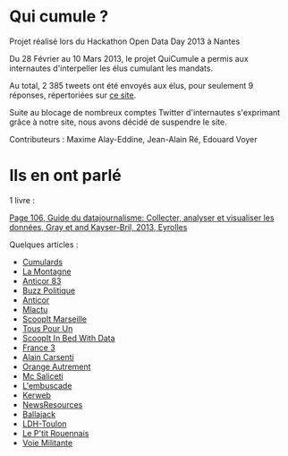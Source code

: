 Qui cumule ?
=========

Projet réalisé lors du Hackathon Open Data Day 2013 à Nantes

Du 28 Février au 10 Mars 2013, le projet QuiCumule a permis aux internautes d'interpeller les élus cumulant les mandats.

Au total, 2 385 tweets ont été envoyés aux élus, pour seulement 9 réponses, répertoriées sur [ce site](https://cumulards.wordpress.com/).

Suite au blocage de nombreux comptes Twitter d'internautes s'exprimant grâce à notre site, nous avons décidé de suspendre le site.

Contributeurs : Maxime Alay-Eddine, Jean-Alain Ré, Edouard Voyer

Ils en ont parlé
================

1 livre :

[Page 106, Guide du datajournalisme: Collecter, analyser et visualiser les données, Gray et and Kayser-Bril, 2013, Eyrolles](https://books.google.fr/books?id=hd5-AAAAQBAJ)

Quelques articles :

<ul>
<li><a href="http://cumulards.wordpress.com">Cumulards</a></li>
<li><a href="http://www.lamontagne.fr/auvergne/actualite/2013/02/23/un-site-pour-connaitre-les-elus-qui-cumulent-le-plus-en-auvergne-1461060.html">La Montagne</a></li>
<li><a href="http://anticor83.over-blog.com/article-quicumule-fr-le-site-pour-connaitre-les-parlementaires-cumulards-dans-votre-departement-et-le-dire-115836162.html">Anticor 83</a></li>
<li><a href="http://buzzpolitique.nicematin.com/2013/03/qui-cumule-le-site-qui-traque-les-%C3%A9lus-cumulards.html">Buzz Politique</a></li>
<li><a href="http://www.anticor.org/2013/03/04/cumul-la-transparence-sur-quicumule-fr/">Anticor</a></li>
<li><a href="http://www.mlactu.fr/article/h%C3%A9rault-gard-vaucluse-bouches-du-rh%C3%B4ne-quels-%C3%A9lus-cumulent-le-plus/687">Mlactu</a></li>
<li><a href="http://www.scoop.it/t/marseillelarevuedepresse/p/3997820866/quicumule-fr-la-liste-des-deputes-qui-cumulent-dans-les-bdr">ScoopIt Marseille</a></li>
<li><a href="http://www.touspourun.org/qui-cumule-pour-une-vraie-democratie-135393">Tous Pour Un</a></li>
<li><a href="http://www.scoop.it/t/in-bed-with-data/p/3997698912/qui-cumule-pour-une-vraie-democratie">ScoopIt In Bed With Data</a></li>
<li><a href="http://provence-alpes.france3.fr/">France 3</a></li>
<li><a href="http://www.alain-carsenti.com/article-cumul-des-mandats-la-pression-c-est-maintenant-115901145.html">Alain Carsenti</a></li>
<li><a href="http://orangeautrement.over-blog.com/article-cumulard-confus-115905216.html">Orange Autrement</a></li>
<li><a href="http://mc.saliceti.free.fr/spip.php?article22726">Mc Saliceti</a></li>
<li><a href="http://lembuscade.wordpress.com/2013/03/05/ces-cumulards-que-le-ps-laisse-tranquille-mais-que-twitter-agite/">L'embuscade</a></li>
<li><a href="http://blog.kerweb.fr/post/44699060325/qui-cumule">Kerweb</a></li>
<li><a href="http://www.newsresources.org/donnees-fleuries-5">NewsResources</a></li>
<li><a href="http://www.ballajack.com/cumulards-qui-cumule">Ballajack</a></li>
<li><a href="http://ldh-toulon.net/spip.php?article5358">LDH-Toulon</a></li>
<li><a href="http://www.leptitrouennais.com/blog/qui-cumule-qui.html">Le P'tit Rouennais</a></li>
<li><a href="http://www.voie-militante.com/haute-normandie/eure/nos-cumulards-eurois/">Voie Militante</a></li>
</ul>
